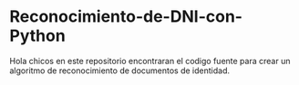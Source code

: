 # Reconocimiento-de-DNI-con-Python
Hola chicos en este repositorio encontraran el codigo fuente para crear un algoritmo de reconocimiento de documentos de identidad.
